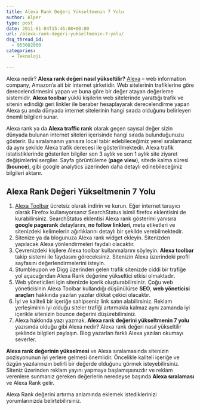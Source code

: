 ```yaml
---
title: Alexa Rank Değeri Yükseltmenin 7 Yolu
author: Alper
type: post
date: 2011-01-04T15:46:08+00:00
url: /alexa-rank-degeri-yukseltmenin-7-yolu/
dsq_thread_id:
  - 953082060
categories:
  - Teknoloji

---
```

Alexa nedir? **Alexa rank değeri nasıl yükseltilir?** <a href="https://www.alexa.com/" target="_blank">Alexa</a> &#8211; web information company, Amazon&#8217;a ait bir internet şirketidir. Web sitelerinin trafiklerine göre derecelendirmesini yapan ve buna göre bir değer atayan değerleme sistemidir. **Alexa toolbar** yüklü kişilerin web sitelerinde yarattığı trafik ve sitenin edindiği geri linkler ile beraber hesaplayarak derecelendirme yapan Alexa şu anda dünyada internet sitelerinin hangi sırada olduğunu belirleyen önemli bilgileri sunar.

Alexa rank ya da **Alexa traffic rank** olarak geçen sayısal değer sizin dünyada bulunan internet siteleri içerisinde hangi sırada bulunduğunuzu gösterir. Bu sıralamanın yanısıra local tabir edebileceğimiz yerel sıralamanız da aynı şekilde Alexa trafik derecesi ile gösterilmektedir. Alexa trafik istatistiklerinde gösterilen bilgiler son 3 aylık ve son 1 aylık site ziyaret değişimlerini sergiler. Sayfa görüntüleme (**page view**), sitede kalma süresi (**bounce**), gibi google analytics üzerinden daha detaylı edinebileceğiniz bilgileri aktarır.

## Alexa Rank Değeri Yükseltmenin 7 Yolu

1. <a href="https://www.alexa.com/toolbar" target="_blank">Alexa Toolbar</a> ücretsiz olarak indirin ve kurun. Eğer internet tarayıcı olarak Firefox kullanıyorsanız SearchStatus isimli firefox eklentisini de kurabilirsiniz. SearchStatus eklentisi Alexa rank gösterimi yanısıra **google pagerank** detaylarını, **no follow linkleri**, meta etiketleri ve sitenizdeki kelimelerin ağırlıklarını detaylı bir şekilde verebilmektedir.  
2. Sitenize ya da blogunuza Alexa rank widget ekleyin. Sitenizden yapılacak Alexa yönlendirmeleri faydalı olacaktır.  
3. Çevrenizdeki kişilere Alexa toolbar kullanmalarını söyleyin. **Alexa toolbar** takip sistemi ile faydasını göreceksiniz. Sitenizin Alexa üzerindeki profil sayfasını değerlendirmelerini isteyin.  
4. Stumbleupon ve Digg üzerinden gelen trafik sitenizde ciddi bir trafiğe yol açacağından Alexa Rank değerine yükseltici etkisi olmaktadır.  
5. Web yöneticileri için sitenizde içerik oluşturabilirsiniz. Çoğu web yöneticisinin Alexa Toolbar kullandığı düşünülürse **SEO**, **web yöneticisi araçları** hakkında yazılan yazılar dikkat çekici olacaktır.  
6. İyi ve kaliteli bir içeriğe sahipseniz link satın alabilirsiniz. Reklam yerleşiminin iyi olduğu siteler trafiği artırmakla kalmaz aynı zamanda iyi içerikle sitenizin bounce değerini düşürebilirsiniz.  
7. Alexa hakkında yazı yazmak. **Alexa rank değerini yükseltmenin 7 yolu** yazısında olduğu gibi Alexa nedir? Alexa rank değeri nasıl yükseltilir şeklinde bilgileri paylaşın. Blog yazarları farklı Alexa yazıları okumayı severler.

**Alexa rank değerinin yükselmesi** ve Alexa sıralamasında sitenizin pozisyonunun iyi yerlere gelmesi önemlidir. Öncelikle kaliteli içeriğe ve özgün yazılarınızın belirli bir değerde olduğunu görmek isteyebilirsiniz. Siteniz üzerinden reklam yayını yapmaya başlamışsınızdır ve reklam verenlere sunmanız gereken değerlerin neredeyse başında **Alexa sıralaması** ve Alexa Rank gelir.

Alexa Rank değerini artırma anlamında eklemek istediklerinizi yorumlarınızda belirtebilirsiniz.